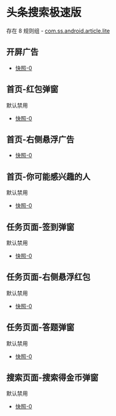 # 头条搜索极速版

存在 8 规则组 - [com.ss.android.article.lite](/src/apps/com.ss.android.article.lite.ts)

## 开屏广告

- [快照-0](https://i.gkd.li/import/13111705)

## 首页-红包弹窗

默认禁用

- [快照-0](https://i.gkd.li/import/12705414)

## 首页-右侧悬浮广告

- [快照-0](https://i.gkd.li/import/12705452)

## 首页-你可能感兴趣的人

默认禁用

- [快照-0](https://i.gkd.li/import/12705427)

## 任务页面-签到弹窗

默认禁用

- [快照-0](https://i.gkd.li/import/12705439)

## 任务页面-右侧悬浮红包

默认禁用

- [快照-0](https://i.gkd.li/import/12705447)

## 任务页面-答题弹窗

默认禁用

- [快照-0](https://i.gkd.li/import/12705456)

## 搜索页面-搜索得金币弹窗

默认禁用

- [快照-0](https://i.gkd.li/import/12705468)
